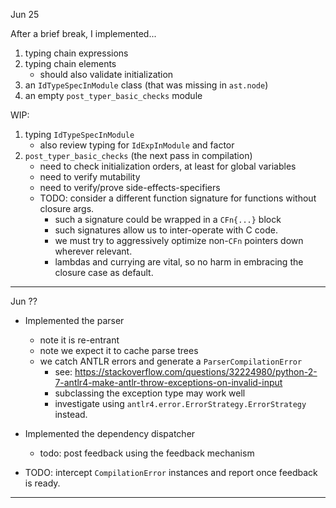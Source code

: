 Jun 25

After a brief break, I implemented...
1. typing chain expressions
2. typing chain elements
    - should also validate initialization
3. an `IdTypeSpecInModule` class (that was missing in `ast.node`)
4. an empty `post_typer_basic_checks` module

WIP:
1. typing `IdTypeSpecInModule`
    - also review typing for `IdExpInModule` and factor
2. `post_typer_basic_checks` (the next pass in compilation)
    - need to check initialization orders, at least for global variables
    - need to verify mutability
    - need to verify/prove side-effects-specifiers
    - TODO: consider a different function signature for functions without closure args.
        - such a signature could be wrapped in a `CFn{...}` block
        - such signatures allow us to inter-operate with C code. 
        - we must try to aggressively optimize non-`CFn` pointers down wherever relevant.
        - lambdas and currying are vital, so no harm in embracing the closure case as default.

---

Jun ??

- Implemented the parser
    - note it is re-entrant
    - note we expect it to cache parse trees
    - we catch ANTLR errors and generate a `ParserCompilationError`
      - see: https://stackoverflow.com/questions/32224980/python-2-7-antlr4-make-antlr-throw-exceptions-on-invalid-input
      - subclassing the exception type may work well
      - investigate using `antlr4.error.ErrorStrategy.ErrorStrategy` instead.

- Implemented the dependency dispatcher
    - todo: post feedback using the feedback mechanism
    
- TODO: intercept `CompilationError` instances and report once feedback is ready.

---
